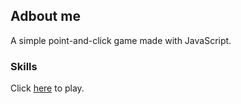 ## Adbout me

A simple point-and-click game made with JavaScript.

### Skills

Click [here]( https://gurveerkaur1.github.io/Guessing-Game/) to play.